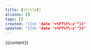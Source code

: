 ```yaml
---
title: {{title}}
aliases: []
tags: []
created: "{{sh "date '+%FT%T%:z'"}}"
updated: "{{sh "date '+%FT%T%:z'"}}"
---
```

{{content}}
